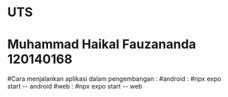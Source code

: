 # UTS 
# Muhammad Haikal Fauzananda 120140168
#Cara menjalankan aplikasi dalam pengembangan :
#android :
#npx expo start -- android 
#web : 
#npx expo start -- web
